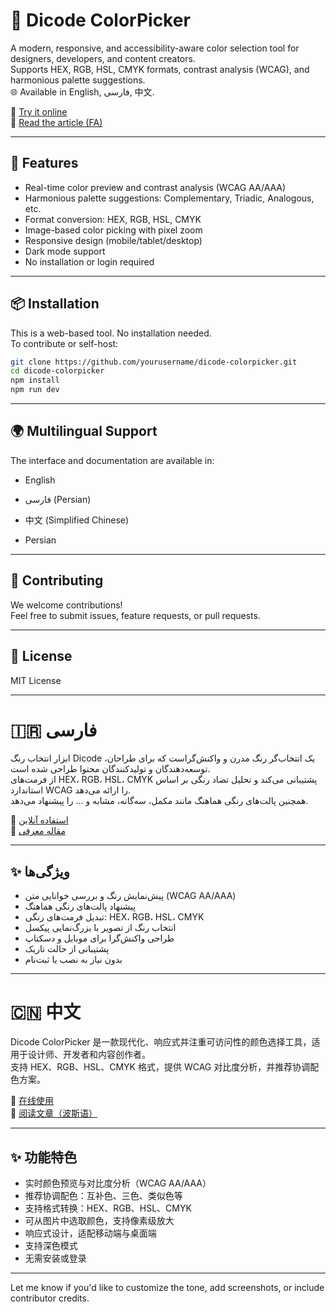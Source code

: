 # 🎨 Dicode ColorPicker

A modern, responsive, and accessibility-aware color selection tool for designers, developers, and content creators.  
Supports HEX, RGB, HSL, CMYK formats, contrast analysis (WCAG), and harmonious palette suggestions.  
🌐 Available in English, فارسی, 中文.

🔗 [Try it online](https://dicode.ir/tools/ColorPicker/)  
📖 [Read the article (FA)](https://dicode.ir/mag/color-picker-dicode)

---

## 🌟 Features

- Real-time color preview and contrast analysis (WCAG AA/AAA)
- Harmonious palette suggestions: Complementary, Triadic, Analogous, etc.
- Format conversion: HEX, RGB, HSL, CMYK
- Image-based color picking with pixel zoom
- Responsive design (mobile/tablet/desktop)
- Dark mode support
- No installation or login required

---

## 📦 Installation

This is a web-based tool. No installation needed.  
To contribute or self-host:

```bash
git clone https://github.com/yourusername/dicode-colorpicker.git
cd dicode-colorpicker
npm install
npm run dev
```

---

## 🌍 Multilingual Support

The interface and documentation are available in:

- English
- فارسی (Persian)
- 中文 (Simplified Chinese)
  
- Persian

---

## 🤝 Contributing

We welcome contributions!  
Feel free to submit issues, feature requests, or pull requests.

---

## 📄 License

MIT License

---

# 🇮🇷 فارسی

ابزار انتخاب رنگ Dicode یک انتخاب‌گر رنگ مدرن و واکنش‌گراست که برای طراحان، توسعه‌دهندگان و تولیدکنندگان محتوا طراحی شده است.  
از فرمت‌های HEX، RGB، HSL، CMYK پشتیبانی می‌کند و تحلیل تضاد رنگی بر اساس استاندارد WCAG را ارائه می‌دهد.  
همچنین پالت‌های رنگی هماهنگ مانند مکمل، سه‌گانه، مشابه و ... را پیشنهاد می‌دهد.

🔗 [استفاده آنلاین](https://dicode.ir/tools/ColorPicker/)  
📖 [مقاله معرفی](https://dicode.ir/mag/color-picker-dicode)

---

## ✨ ویژگی‌ها

- پیش‌نمایش رنگ و بررسی خوانایی متن (WCAG AA/AAA)
- پیشنهاد پالت‌های رنگی هماهنگ
- تبدیل فرمت‌های رنگی: HEX، RGB، HSL، CMYK
- انتخاب رنگ از تصویر با بزرگ‌نمایی پیکسل
- طراحی واکنش‌گرا برای موبایل و دسکتاپ
- پشتیبانی از حالت تاریک
- بدون نیاز به نصب یا ثبت‌نام

---

# 🇨🇳 中文

Dicode ColorPicker 是一款现代化、响应式并注重可访问性的颜色选择工具，适用于设计师、开发者和内容创作者。  
支持 HEX、RGB、HSL、CMYK 格式，提供 WCAG 对比度分析，并推荐协调配色方案。

🔗 [在线使用](https://dicode.ir/tools/ColorPicker/)  
📖 [阅读文章（波斯语）](https://dicode.ir/mag/color-picker-dicode)

---

## ✨ 功能特色

- 实时颜色预览与对比度分析（WCAG AA/AAA）
- 推荐协调配色：互补色、三色、类似色等
- 支持格式转换：HEX、RGB、HSL、CMYK
- 可从图片中选取颜色，支持像素级放大
- 响应式设计，适配移动端与桌面端
- 支持深色模式
- 无需安装或登录

---

Let me know if you'd like to customize the tone, add screenshots, or include contributor credits.
